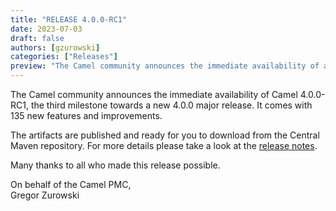 ```yaml
---
title: "RELEASE 4.0.0-RC1"
date: 2023-07-03
draft: false
authors: [gzurowski]
categories: ["Releases"]
preview: "The Camel community announces the immediate availability of a new milestone Camel 4.0.0-RC1"
---
```


The Camel community announces the immediate availability of Camel 4.0.0-RC1, the third milestone towards a new 4.0.0 major release. It comes with 135 new features and improvements.

The artifacts are published and ready for you to download from the Central Maven repository. For more details please take a look at the [release notes](/releases/release-4.0.0-RC1/).

Many thanks to all who made this release possible.

On behalf of the Camel PMC,  
Gregor Zurowski
